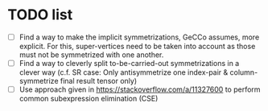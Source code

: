 # TODO list

- [ ] Find a way to make the implicit symmetrizations, GeCCo assumes, more explicit. For this, super-vertices need to be taken into account as those
  must not be symmetrized with one another.
- [ ] Find a way to cleverly split to-be-carried-out symmetrizations in a clever way (c.f. SR case: Only antisymmetrize one index-pair &
  column-symmetrize final result tensor only)
- [ ] Use approach given in https://stackoverflow.com/a/11327600 to perform common subexpression elimination (CSE)
